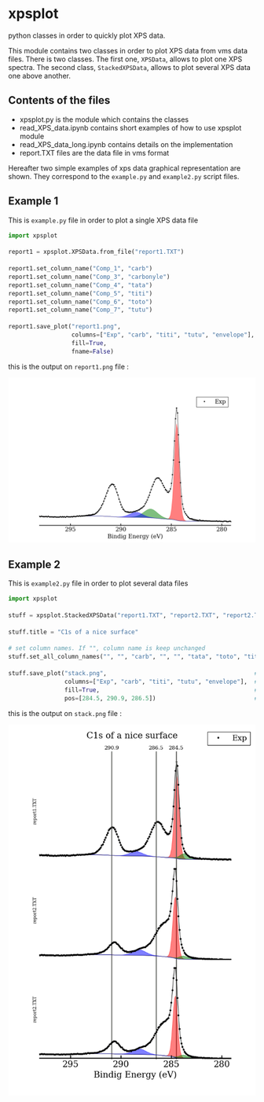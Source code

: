 # xpsplot

python classes in order to quickly plot XPS data.

This module contains two classes in order to plot XPS data from vms data
files. There is two classes. The first one, `XPSData`, allows to plot one XPS spectra.
The second class, `StackedXPSData`, allows to plot several XPS data one above
another.

## Contents of the files

* xpsplot.py is the module which contains the classes
* read_XPS_data.ipynb contains short examples of how to use xpsplot module
* read_XPS_data_long.ipynb contains details on the implementation
* report.TXT files are the data file in vms format

Hereafter two simple examples of xps data graphical representation are shown.
They correspond to the `example.py` and `example2.py` script files.

## Example 1

This is `example.py` file in order to plot a single XPS data file

```python
import xpsplot

report1 = xpsplot.XPSData.from_file("report1.TXT")

report1.set_column_name("Comp_1", "carb")
report1.set_column_name("Comp_3", "carbonyle")
report1.set_column_name("Comp_4", "tata")
report1.set_column_name("Comp_5", "titi")
report1.set_column_name("Comp_6", "toto")
report1.set_column_name("Comp_7", "tutu")

report1.save_plot("report1.png",                                        # picture name
                  columns=["Exp", "carb", "titi", "tutu", "envelope"],  # column to plot
                  fill=True,                                            # fill component
                  fname=False)                                          # do not write file name
```

this is the output on `report1.png` file :

![example1](report1.png)

## Example 2

This is `example2.py` file in order to plot several data files

```python
import xpsplot

stuff = xpsplot.StackedXPSData("report1.TXT", "report2.TXT", "report2.TXT")

stuff.title = "C1s of a nice surface"

# set column names. If "", column name is keep unchanged
stuff.set_all_column_names("", "", "carb", "", "", "tata", "toto", "titi", "tutu")

stuff.save_plot("stack.png",                                          # picture name
                columns=["Exp", "carb", "titi", "tutu", "envelope"],  # column to plot
                fill=True,                                            # fill component
                pos=[284.5, 290.9, 286.5])                            # vertical line positions
```

this is the output on `stack.png` file :

![example2](stack.png)
